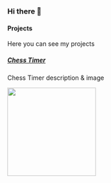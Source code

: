 ### Hi there 👋
<!-- 
I'm a self-taught iOS Engineer (lookup how to spell)
How many years
What technologies
What direction you want to go in iOS
What are you looking for (job, internship etc)
Put face on profile photo 
-->

#### Projects
Here you can see my projects

##### [Chess Timer](https://github.com/carolineladouce/chess-timer)
Chess Timer description & image

<image src="./ChessTimerDemo.png" width="200" />

<!--
**carolineladouce/carolineladouce** is a ✨ _special_ ✨ repository because its `README.md` (this file) appears on your GitHub profile.

Here are some ideas to get you started:

- 🔭 I’m currently working on ...
- 🌱 I’m currently learning ...
- 👯 I’m looking to collaborate on ...
- 🤔 I’m looking for help with ...
- 💬 Ask me about ...
- 📫 How to reach me: ...
- 😄 Pronouns: ...
- ⚡ Fun fact: ...
-->
